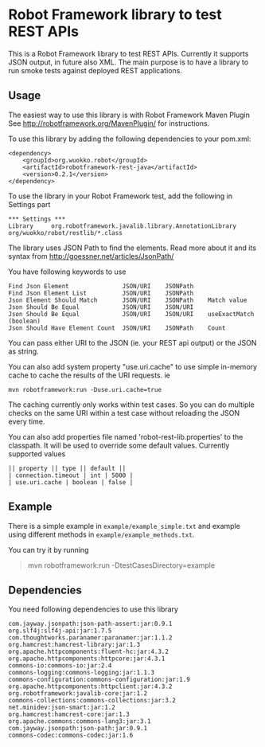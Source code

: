 Robot Framework library to test REST APIs
=========================================

This is a Robot Framework library to test REST APIs. Currently it
supports JSON output, in future also XML. The main purpose is to
have a library to run smoke tests against deployed REST applications.

Usage
-----

The easiest way to use this library is with Robot Framework Maven Plugin
See http://robotframework.org/MavenPlugin/ for instructions. 

To use this library by adding the following dependencies to 
your pom.xml:
	
	<dependency>
		<groupId>org.wuokko.robot</groupId>
		<artifactId>robotframework-rest-java</artifactId>
		<version>0.2.1</version>
	</dependency>

To use the library in your Robot Framework test, add the following in Settings part

	*** Settings ***
	Library	 	org.robotframework.javalib.library.AnnotationLibrary	 org/wuokko/robot/restlib/*.class

The library uses JSON Path to find the elements. Read more about it and its syntax from
http://goessner.net/articles/JsonPath/

You have following keywords to use

	Find Json Element				JSON/URI	JSONPath
	Find Json Element List			JSON/URI	JSONPath
	Json Element Should Match		JSON/URI	JSONPath	Match value
	Json Should Be Equal			JSON/URI	JSON/URI
	Json Should Be Equal			JSON/URI	JSON/URI	useExactMatch (boolean)
	Json Should Have Element Count	JSON/URI	JSONPath	Count

You can pass either URI to the JSON (ie. your REST api output) or the JSON as string.

You can also add system property "use.uri.cache" to use simple in-memory cache
to cache the results of the URI requests. ie

	mvn robotframework:run -Duse.uri.cache=true

The caching currently only works
within test cases. So you can do multiple checks on the same URI within a test
case without reloading the JSON every time.

You can also add properties file named 'robot-rest-lib.properties' to the classpath.
It will be used to override some default values. Currently supported values

	|| property || type || default ||
	| connection.timeout | int | 5000 |
	| use.uri.cache | boolean | false |

Example
-------

There is a simple example in `example/example_simple.txt` and example using
different methods in `example/example_methods.txt`.

You can try it by running

> mvn robotframework:run -DtestCasesDirectory=example

Dependencies
------------

You need following dependencies to use this library

	com.jayway.jsonpath:json-path-assert:jar:0.9.1
	org.slf4j:slf4j-api:jar:1.7.5
	com.thoughtworks.paranamer:paranamer:jar:1.1.2
	org.hamcrest:hamcrest-library:jar:1.3
	org.apache.httpcomponents:fluent-hc:jar:4.3.2
	org.apache.httpcomponents:httpcore:jar:4.3.1
	commons-io:commons-io:jar:2.4
	commons-logging:commons-logging:jar:1.1.3
	commons-configuration:commons-configuration:jar:1.9
	org.apache.httpcomponents:httpclient:jar:4.3.2
	org.robotframework:javalib-core:jar:1.2
	commons-collections:commons-collections:jar:3.2
	net.minidev:json-smart:jar:1.2
	org.hamcrest:hamcrest-core:jar:1.3
	org.apache.commons:commons-lang3:jar:3.1
	com.jayway.jsonpath:json-path:jar:0.9.1
	commons-codec:commons-codec:jar:1.6
